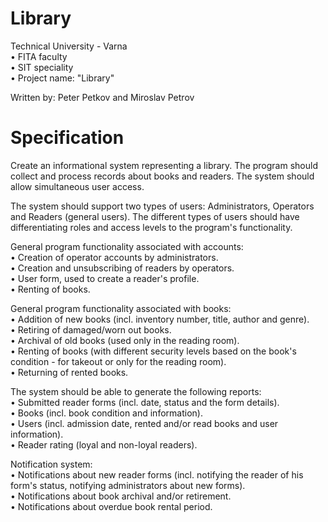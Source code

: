 # Library
Technical University - Varna <br />
  • FITA faculty <br />
  • SIT speciality <br />
  • Project name: "Library" <br />

Written by: Peter Petkov and Miroslav Petrov <br />

# Specification <br />

  Create an informational system representing a library. The program should collect and process records about books and readers. The system should allow simultaneous user access. <br />
  
  The system should support two types of users: Administrators, Operators and Readers (general users). The different types of users should have differentiating roles and access levels to the program's functionality. <br />
  
  General program functionality associated with accounts: <br />
    • Creation of operator accounts by administrators. <br />
    • Creation and unsubscribing of readers by operators. <br />
    • User form, used to create a reader's profile. <br />
    • Renting of books. <br />
    
  General program functionality associated with books: <br />
    • Addition of new books (incl. inventory number, title, author and genre). <br />
    • Retiring of damaged/worn out books. <br />
    • Archival of old books (used only in the reading room). <br />
    • Renting of books (with different security levels based on the book's condition - for takeout or only for the reading room). <br />
    • Returning of rented books. <br />
    
  The system should be able to generate the following reports: <br />
    • Submitted reader forms (incl. date, status and the form details). <br />
    • Books (incl. book condition and information). <br />
    • Users (incl. admission date, rented and/or read books and user information). <br />
    • Reader rating (loyal and non-loyal readers). <br />
    
  Notification system: <br />
    • Notifications about new reader forms (incl. notifying the reader of his form's status, notifying administrators about new forms). <br />
    • Notifications about book archival and/or retirement. <br />
    • Notifications about overdue book rental period.  <br />
    
